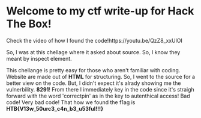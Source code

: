 
<h1 class="tit1e"> Welcome to my ctf write-up for Hack The Box!</h1>
Check the video of how I found the code!https://youtu.be/QzZ8_xxUlOI
<p> So, I was at this chellage where it asked about source. So, I know they meant by inspect element.
 
This chellange is pretty easy for those who aren't familiar with coding. Website are made out of <b>HTML</b> for <key>structuring.</key>
So, I went to the source for a better view on the code. 
But, I didn't expect it's alrady showing me the <key>vulnerbility.</key>
<b>8291</b>!
From there I immediately key in the code since it's straigh forward with the word 'correctpin' as in the key to autenthical access!
Bad code! Very bad code!
That how we found the f1ag is <b>HTB{V13w_50urc3_c4n_b3_u53ful!!!}</b>
</p>
